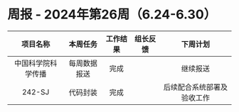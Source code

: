 
# 周报 - 2024年第26周（6.24-6.30）


|   项目名称    |  本周任务  | 工作结果 | 组长反馈 |     下周计划      |
| :-------: | :----: | :--: | :--: | :-----------: |
| 中国科学院科学传播 | 每周数据报送 |  完成  |      |     继续报送      |
|  242-SJ   |  代码封装  |  完成  |      | 后续配合系统部署及验收工作 |



